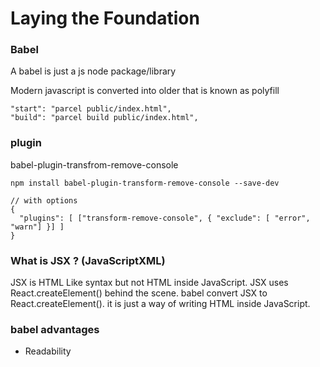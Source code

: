 # Laying the Foundation

### Babel
A babel is just a js node package/library

Modern javascript is converted into older that is known as polyfill


```
"start": "parcel public/index.html",
"build": "parcel build public/index.html",
```

### plugin
babel-plugin-transfrom-remove-console

```
npm install babel-plugin-transform-remove-console --save-dev

```
```
// with options
{
  "plugins": [ ["transform-remove-console", { "exclude": [ "error", "warn"] }] ]
}
```

### What is JSX ? (JavaScriptXML)
JSX is HTML Like syntax but not HTML inside JavaScript.
JSX uses React.createElement() behind the scene.
babel convert JSX to React.createElement().
it is just a way of writing HTML inside JavaScript.

### babel advantages   
+ Readability
